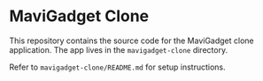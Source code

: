 # MaviGadget Clone

This repository contains the source code for the MaviGadget clone application. The app lives in the `mavigadget-clone` directory.

Refer to `mavigadget-clone/README.md` for setup instructions.
